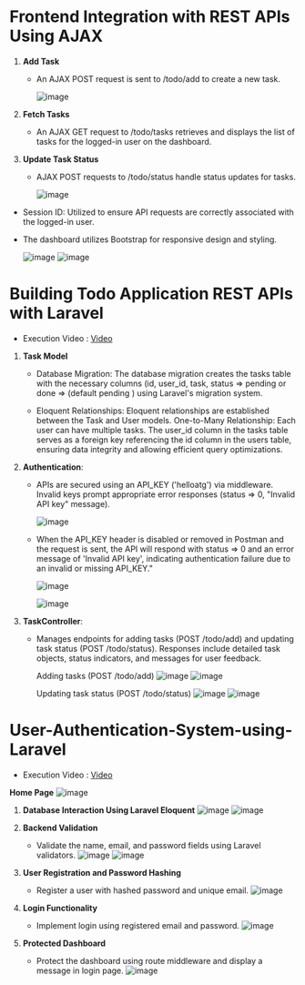 # Frontend Integration with REST APIs Using AJAX

1. **Add Task**
   - An AJAX POST request is sent to /todo/add to create a new task.
     
     ![image](https://github.com/user-attachments/assets/2551de57-89a3-4ba0-a949-d930165d8f09)

2. **Fetch Tasks**
   
   - An AJAX GET request to /todo/tasks retrieves and displays the list of tasks for the logged-in user on the dashboard.
  
3. **Update Task Status**
   
   - AJAX POST requests to /todo/status handle status updates for tasks.
     
     ![image](https://github.com/user-attachments/assets/07bc1c98-942e-4e94-afe4-d0d8ff8dfbcb)
     
- Session ID: Utilized to ensure API requests are correctly associated with the logged-in user.
- The dashboard utilizes Bootstrap for responsive design and styling.
  
  ![image](https://github.com/user-attachments/assets/45ffdeef-6d89-4bb9-aa3a-67c1073ec15d)
  ![image](https://github.com/user-attachments/assets/9ed45582-aeb2-4ae3-8846-2276d1e1c602)



     
# Building Todo Application REST APIs with Laravel

- Execution Video :  [Video](https://drive.google.com/file/d/158BBSZ6uM2cZ9lsq71u89cImYgmha2zK/view?usp=sharing)
 1. **Task Model**
     - Database Migration:
       The database migration creates the tasks table with the necessary columns (id, user_id, task, status => pending or done => (default pending ) using Laravel's migration system.

     - Eloquent Relationships:
       Eloquent relationships are established between the Task and User models.
       One-to-Many Relationship: Each user can have multiple tasks. The user_id column in the tasks table serves as a foreign key referencing the id column in the users table, ensuring data integrity and allowing 
       efficient query optimizations.

 2. **Authentication**:
    - APIs are secured using an API_KEY ('helloatg') via middleware. Invalid keys prompt appropriate error responses (status => 0, "Invalid API key" message).
      
       ![image](https://github.com/user-attachments/assets/59273815-7a7f-4243-aaa5-2746dea19b55)
       
    - When the API_KEY header is disabled or removed in Postman and the request is sent, the API will respond with status => 0 and an error message of 'Invalid API key', indicating authentication failure due to an invalid or missing API_KEY."
      
      ![image](https://github.com/user-attachments/assets/e97e9c17-0548-45ed-a747-0cdf88f8077d)

      ![image](https://github.com/user-attachments/assets/727dde06-5dd5-4613-8c58-5f42201639c2)

 3. **TaskController**:
    
    - Manages endpoints for adding tasks (POST /todo/add) and updating task status (POST /todo/status).  Responses include detailed task objects, status indicators, and messages for user feedback.

      Adding tasks (POST /todo/add)
    ![image](https://github.com/user-attachments/assets/06c51e6f-8285-48e3-b0b8-2635da50c95f)
    ![image](https://github.com/user-attachments/assets/00ccf8b9-c6ac-4a5e-ae9b-e1bc5633b40a)

      Updating task status (POST /todo/status)
    ![image](https://github.com/user-attachments/assets/9833197f-788f-482d-8ab7-623146266d41)
    ![image](https://github.com/user-attachments/assets/62813e4e-0d06-4093-830c-669a35c13941)



# User-Authentication-System-using-Laravel
- Execution Video : [Video](https://drive.google.com/file/d/1LFJ6rHNfuDj8ewuW40drnuF5lIqxdcpQ/view?usp=drive_link)
  
 **Home Page**
   ![image](https://github.com/user-attachments/assets/305fb92b-4626-4399-9295-7c6688fb31e7)

   

1. **Database Interaction Using Laravel Eloquent**
  ![image](https://github.com/user-attachments/assets/1f0dcab2-33b1-406b-ab77-58879dca6094)
  ![image](https://github.com/user-attachments/assets/c6b12ea4-8d73-4af5-8374-4fd0daae9ceb)


3. **Backend Validation**
   - Validate the name, email, and password fields using Laravel validators.
   ![image](https://github.com/user-attachments/assets/7d1b9f16-ec4d-49a0-b6da-4d7e39565c62)
   ![image](https://github.com/user-attachments/assets/588bbb39-f4bb-4681-9d0d-f85d861c1ebf)

   


4. **User Registration and Password Hashing**
   - Register a user with hashed password and unique email.
   ![image](https://github.com/user-attachments/assets/672f68fd-3249-42a4-a76b-c2aa92e05233)


5. **Login Functionality**
   - Implement login using registered email and password.
   ![image](https://github.com/user-attachments/assets/bfb7bed0-3031-4746-90cd-4d80c64a8a7e)



6. **Protected Dashboard**
   - Protect the dashboard using route middleware and display a message in login page.
  ![image](https://github.com/user-attachments/assets/57809f35-3411-4d81-9ff5-bcbf22df2319)




